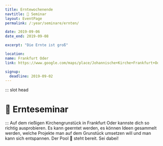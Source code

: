 ```yaml
---
title: Erntewochenende
navtitle: 🍎 Seminar
layout: EventPage
permalink: /:year/seminare/ernten/

date: 2019-09-06
date_end: 2019-09-08

excerpt: "Die Ernte ist groß"

location:
name: Frankfurt Oder
link: https://www.google.com/maps/place/Johannische+Kirche+Frankfurt+Oder/@52.34792,14.4923613,17z/data=!3m1!4b1!4m5!3m4!1s0x4707990676283145:0x63fd09d750eb33c9!8m2!3d52.34792!4d14.49455

signup:
  deadline: 2019-09-02
---
```


::: slot head

# :sunflower: Ernte&shy;seminar

:::
Auf dem rießigen Kirchengrunstück in Frankfurt Oder kannste dich so richtig ausprobieren. Es kann geerntet werden, es können Ideen gesammelt werden, welche Projekte man auf dem Grunstück umsetzen will und man kann sich entspannen.
Der Pool 🛁 steht bereit. Sei dabei!
